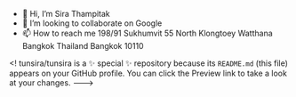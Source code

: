 - 👋 Hi, I’m Sira Thampitak
- 💞️ I’m looking to collaborate on Google
- 📫 How to reach me 198/91 Sukhumvit 55 North Klongtoey Watthana Bangkok Thailand Bangkok 10110



<!
tunsira/tunsira is a ✨ special ✨ repository because its `README.md` (this file) appears on your GitHub profile.
You can click the Preview link to take a look at your changes.
--->

